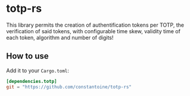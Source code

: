 # totp-rs

This library permits the creation of authentification tokens per TOTP, the verification of said tokens, with configurable time skew, validity time of each token, algorithm and number of digits!

## How to use

Add it to your `Cargo.toml`:
```toml
[dependencies.totp]
git = "https://github.com/constantoine/totp-rs"
```
